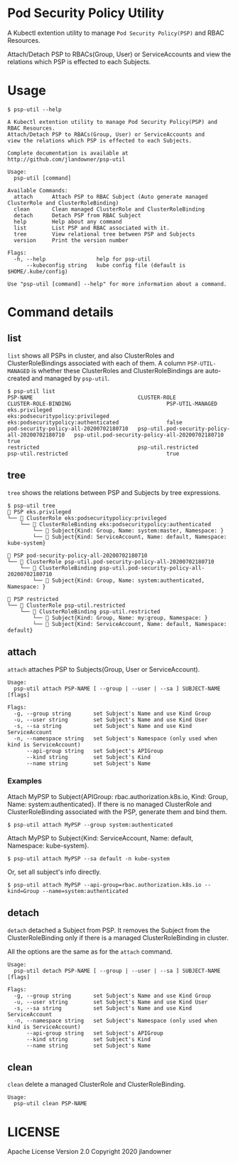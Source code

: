 # Pod Security Policy Utility
A Kubectl extention utility to manage `Pod Security Policy(PSP)` and RBAC Resources.

Attach/Detach PSP to RBACs(Group, User) or ServiceAccounts and view the relations which PSP is effected to each Subjects.

# Usage

```shell
$ psp-util --help

A Kubectl extention utility to manage Pod Security Policy(PSP) and RBAC Resources.
Attach/Detach PSP to RBACs(Group, User) or ServiceAccounts and
view the relations which PSP is effected to each Subjects.

Complete documentation is available at http://github.com/jlandowner/psp-util

Usage:
  psp-util [command]

Available Commands:
  attach      Attach PSP to RBAC Subject (Auto generate managed ClusterRole and ClusterRoleBinding)
  clean       Clean managed ClusterRole and ClusterRoleBinding
  detach      Detach PSP from RBAC Subject
  help        Help about any command
  list        List PSP and RBAC associated with it.
  tree        View relational tree between PSP and Subjects
  version     Print the version number

Flags:
  -h, --help                help for psp-util
      --kubeconfig string   kube config file (default is $HOME/.kube/config)

Use "psp-util [command] --help" for more information about a command.
```

# Command details
## list

`list` shows all PSPs in cluster, and also ClusterRoles and ClusterRoleBindings associated with each of them.
A column `PSP-UTIL-MANAGED` is whether these ClusterRoles and ClusterRoleBindings are auto-created and managed by `psp-util`.

```shell
$ psp-util list
PSP-NAME                                 CLUSTER-ROLE                                      CLUSTER-ROLE-BINDING                              PSP-UTIL-MANAGED
eks.privileged                           eks:podsecuritypolicy:privileged                  eks:podsecuritypolicy:authenticated               false
pod-security-policy-all-20200702180710   psp-util.pod-security-policy-all-20200702180710   psp-util.pod-security-policy-all-20200702180710   true
restricted                               psp-util.restricted                               psp-util.restricted                               true

```

## tree

`tree` shows the relations between PSP and Subjects by tree expressions.

```shell
$ psp-util tree
📙 PSP eks.privileged
└── 📕 ClusterRole eks:podsecuritypolicy:privileged
    └── 📘 ClusterRoleBinding eks:podsecuritypolicy:authenticated
        └── 📗 Subject{Kind: Group, Name: system:master, Namespace: }
        └── 📗 Subject{Kind: ServiceAccount, Name: default, Namespace: kube-system}

📙 PSP pod-security-policy-all-20200702180710
└── 📕 ClusterRole psp-util.pod-security-policy-all-20200702180710
    └── 📘 ClusterRoleBinding psp-util.pod-security-policy-all-20200702180710
        └── 📗 Subject{Kind: Group, Name: system:authenticated, Namespace: }

📙 PSP restricted
└── 📕 ClusterRole psp-util.restricted
    └── 📘 ClusterRoleBinding psp-util.restricted
        └── 📗 Subject{Kind: Group, Name: my:group, Namespace: }
        └── 📗 Subject{Kind: ServiceAccount, Name: default, Namespace: default}

```

## attach
`attach` attaches PSP to Subjects(Group, User or ServiceAccount).

```shell
Usage:
  psp-util attach PSP-NAME [ --group | --user | --sa ] SUBJECT-NAME [flags]

Flags:
  -g, --group string       set Subject's Name and use Kind Group
  -u, --user string        set Subject's Name and use Kind User
  -s, --sa string          set Subject's Name and use Kind ServiceAccount
  -n, --namespace string   set Subject's Namespace (only used when kind is ServiceAccount)
      --api-group string   set Subject's APIGroup
      --kind string        set Subject's Kind
      --name string        set Subject's Name
```

### Examples

Attach MyPSP to Subject{APIGroup: rbac.authorization.k8s.io, Kind: Group, Name: system:authenticated}.
If there is no managed ClusterRole and ClusterRoleBinding associated with the PSP, generate them and bind them.

```shell
$ psp-util attach MyPSP --group system:authenticated
```

Attach MyPSP to Subject{Kind: ServiceAccount, Name: default, Namespace: kube-system}.

```shell
$ psp-util attach MyPSP --sa default -n kube-system
```

Or, set all subject's info directly.

```shell
$ psp-util attach MyPSP --api-group=rbac.authorization.k8s.io --kind=Group --name=system:authenticated
```


## detach
`detach` detached a Subject from PSP.
It removes the Subject from the ClusterRoleBinding only if there is a managed ClusterRoleBinding in cluster.

All the options are the same as for the `attach` command.

```shell
Usage:
  psp-util detach PSP-NAME [ --group | --user | --sa ] SUBJECT-NAME [flags]

Flags:
  -g, --group string       set Subject's Name and use Kind Group
  -u, --user string        set Subject's Name and use Kind User
  -s, --sa string          set Subject's Name and use Kind ServiceAccount
  -n, --namespace string   set Subject's Namespace (only used when kind is ServiceAccount)
      --api-group string   set Subject's APIGroup
      --kind string        set Subject's Kind
      --name string        set Subject's Name
```

## clean
`clean` delete a managed ClusterRole and ClusterRoleBinding.

```shell
Usage:
  psp-util clean PSP-NAME
```

# LICENSE
Apache License Version 2.0 Copyright 2020 jlandowner